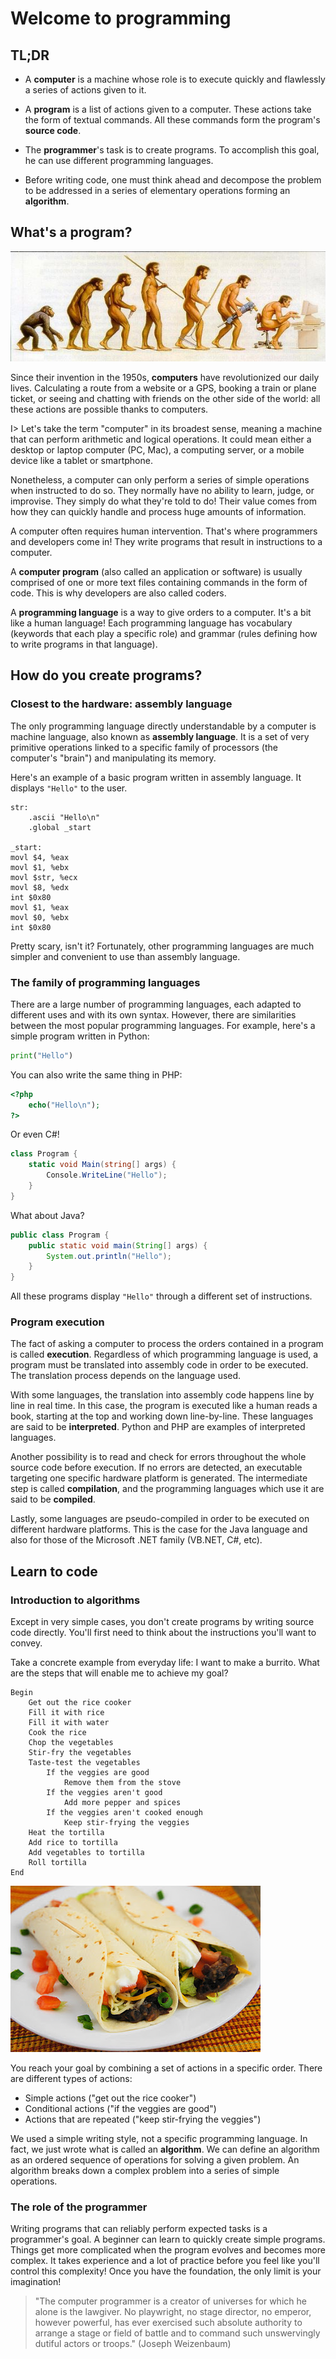 # Welcome to programming

## TL;DR

* A **computer** is a machine whose role is to execute quickly and flawlessly a series of actions given to it.

* A **program** is a list of actions given to a computer. These actions take the form of textual commands. All these commands form the program's **source code**.

* The **programmer**'s task is to create programs. To accomplish this goal, he can use different programming languages.

* Before writing code, one must think ahead and decompose the problem to be addressed in a series of elementary operations forming an **algorithm**.

## What's a program?

![Evolution (?)](images/intro02-01.jpg)

Since their invention in the 1950s, **computers** have revolutionized our daily lives. Calculating a route from a website or a GPS, booking a train or plane ticket, or seeing and chatting with friends on the other side of the world: all these actions are possible thanks to computers.

I> Let's take the term "computer" in its broadest sense, meaning a machine that can perform arithmetic and logical operations. It could mean either a desktop or laptop computer (PC, Mac), a computing server, or a mobile device like a tablet or smartphone.

Nonetheless, a computer can only perform a series of simple operations when instructed to do so. They normally have no ability to learn, judge, or improvise. They simply do what they're told to do! Their value comes from how they can quickly handle and process huge amounts of information.

A computer often requires human intervention. That's where programmers and developers come in! They write programs that result in instructions to a computer.

A **computer program** (also called an application or software) is usually comprised of one or more text files containing commands in the form of code. This is why developers are also called coders.

A **programming language** is a way to give orders to a computer. It's a bit like a human language! Each programming language has vocabulary (keywords that each play a specific role) and grammar (rules defining how to write programs in that language).

## How do you create programs?

### Closest to the hardware: assembly language

The only programming language directly understandable by a computer is machine language, also known as **assembly language**. It is a set of very primitive operations linked to a specific family of processors (the computer's "brain") and manipulating its memory.

Here's an example of a basic program written in assembly language. It displays `"Hello"` to the user.

```assembly
str:
    .ascii "Hello\n"
    .global _start

_start:
movl $4, %eax
movl $1, %ebx
movl $str, %ecx
movl $8, %edx
int $0x80
movl $1, %eax
movl $0, %ebx
int $0x80
```

Pretty scary, isn't it? Fortunately, other programming languages are much simpler and convenient to use than assembly language.

### The family of programming languages

There are a large number of programming languages, each adapted to different uses and with its own syntax. However, there are similarities between the most popular programming languages. For example, here's a simple program written in Python:

```python
print("Hello")
```

You can also write the same thing in PHP:

```php
<?php
    echo("Hello\n");
?>
```

Or even C#!

```csharp
class Program {
    static void Main(string[] args) {
        Console.WriteLine("Hello");
    }
}
```

What about Java?

```java
public class Program {
    public static void main(String[] args) {
        System.out.println("Hello");
    }
}
```

All these programs display `"Hello"` through a different set of instructions.

### Program execution

The fact of asking a computer to process the orders contained in a program is called **execution**. Regardless of which programming language is used, a program must be translated into assembly code in order to be executed. The translation process depends on the language used.

With some languages, the translation into assembly code happens line by line in real time. In this case, the program is executed like a human reads a book, starting at the top and working down line-by-line. These languages are said to be **interpreted**. Python and PHP are examples of interpreted languages.

Another possibility is to read and check for errors throughout the whole source code before execution. If no errors are detected, an executable targeting one specific hardware platform is generated. The intermediate step is called **compilation**, and the programming languages which use it are said to be **compiled**.

Lastly, some languages are pseudo-compiled in order to be executed on different hardware platforms. This is the case for the Java language and also for those of the Microsoft .NET family (VB.NET, C#, etc).

## Learn to code

### Introduction to algorithms

Except in very simple cases, you don't create programs by writing source code directly. You'll first need to think about the instructions you'll want to convey.

Take a concrete example from everyday life: I want to make a burrito. What are the steps that will enable me to achieve my goal?

```text
Begin
    Get out the rice cooker
    Fill it with rice
    Fill it with water
    Cook the rice
    Chop the vegetables
    Stir-fry the vegetables
    Taste-test the vegetables
        If the veggies are good
            Remove them from the stove
        If the veggies aren't good
            Add more pepper and spices
        If the veggies aren't cooked enough
            Keep stir-frying the veggies
    Heat the tortilla
    Add rice to tortilla
    Add vegetables to tortilla
    Roll tortilla
End
```

![Mmmmmm!](images/intro02-02.jpg)

You reach your goal by combining a set of actions in a specific order. There are different types of actions:

* Simple actions ("get out the rice cooker")
* Conditional actions ("if the veggies are good")
* Actions that are repeated ("keep stir-frying the veggies")

We used a simple writing style, not a specific programming language. In fact, we just wrote what is called an **algorithm**. We can define an algorithm as an ordered sequence of operations for solving a given problem. An algorithm breaks down a complex problem into a series of simple operations.

### The role of the programmer

Writing programs that can reliably perform expected tasks is a programmer's goal. A beginner can learn to quickly create simple programs. Things get more complicated when the program evolves and becomes more complex. It takes experience and a lot of practice before you feel like you'll control this complexity! Once you have the foundation, the only limit is your imagination!

> "The computer programmer is a creator of universes for which he alone is the lawgiver. No playwright, no stage director, no emperor, however powerful, has ever exercised such absolute authority to arrange a stage or field of battle and to command such unswervingly dutiful actors or troops." (Joseph Weizenbaum)
